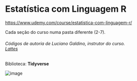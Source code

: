 # Estatística com Linguagem R

https://www.udemy.com/course/estatistica-com-linguagem-r/

Cada seção do curso numa pasta diferente (2-7).

<h6>Códigos de autoria de Luciano Galdino, instrutor do curso.<br>
<a href="http://lattes.cnpq.br/1964290408536126">Lattes</a></h6>

Biblioteca: <b>Tidyverse</b>

![image](https://user-images.githubusercontent.com/25599308/233772489-d43fbd02-b92c-41d6-b675-7445f93dc192.png)

